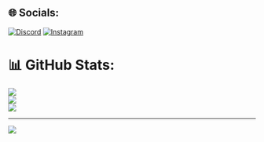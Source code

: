 
## 🌐 Socials:
[![Discord](https://img.shields.io/badge/Discord-%237289DA.svg?logo=discord&logoColor=white)](https://discord.gg/https://discord.com/users/821872002465792051) [![Instagram](https://img.shields.io/badge/Instagram-%23E4405F.svg?logo=Instagram&logoColor=white)](https://instagram.com/fuatimp) 
# 📊 GitHub Stats:
![](https://github-readme-stats.vercel.app/api?username=azeriyim&theme=dark&hide_border=false&include_all_commits=false&count_private=false)<br/>
![](https://nirzak-streak-stats.vercel.app/?user=azeriyim&theme=dark&hide_border=false)<br/>
![](https://github-readme-stats.vercel.app/api/top-langs/?username=azeriyim&theme=dark&hide_border=false&include_all_commits=false&count_private=false&layout=compact)

---
[![](https://visitcount.itsvg.in/api?id=azeriyim&icon=0&color=0)](https://visitcount.itsvg.in)

<!-- Proudly created with GPRM ( https://gprm.itsvg.in ) -->
